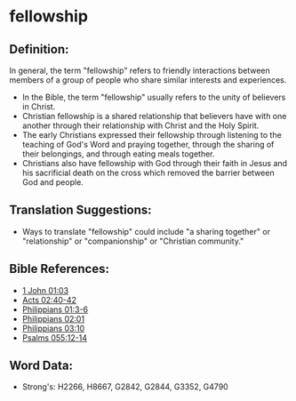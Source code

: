 # fellowship #

## Definition: ##

In general, the term "fellowship" refers to friendly interactions between members of a group of people who share similar interests and experiences.

* In the Bible, the term "fellowship" usually refers to the unity of believers in Christ.
* Christian fellowship is a shared relationship that believers have with one another through their relationship with Christ and the Holy Spirit.
* The early Christians expressed their fellowship through listening to the teaching of God's Word and praying together, through the sharing of their belongings, and through eating meals together.
* Christians also have fellowship with God through their faith in Jesus and his sacrificial death on the cross which removed the barrier between God and people.

## Translation Suggestions: ##

* Ways to translate "fellowship" could include "a sharing together" or  "relationship" or "companionship" or "Christian community."

## Bible References: ##

* [1 John 01:03](rc://en/tn/help/1jn/01/03)
* [Acts 02:40-42](rc://en/tn/help/act/02/40)
* [Philippians 01:3-6](rc://en/tn/help/php/01/03)
* [Philippians 02:01](rc://en/tn/help/php/02/01)
* [Philippians 03:10](rc://en/tn/help/php/03/10)
* [Psalms 055:12-14](rc://en/tn/help/psa/055/012)

## Word Data: ##

* Strong's: H2266, H8667, G2842, G2844, G3352, G4790
